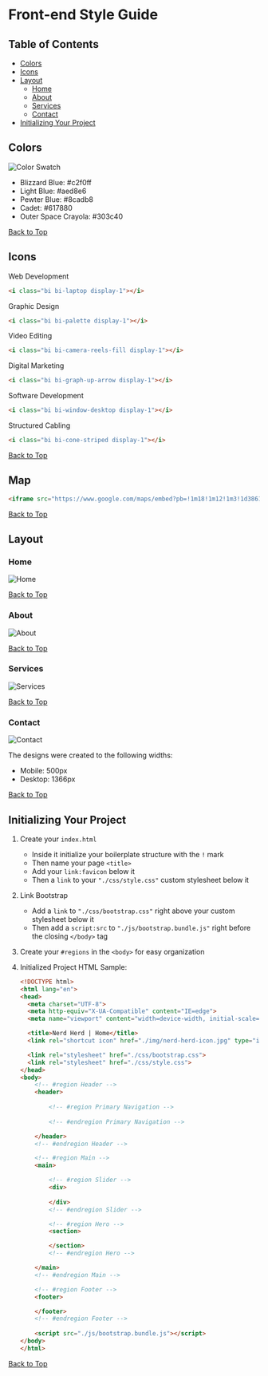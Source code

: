# Front-end Style Guide

## Table of Contents

- [Colors](#colors)
- [Icons](#icons)
- [Layout](#layout)
  - [Home](#home)
  - [About](#about)
  - [Services](#services)
  - [Contact](#contact)
- [Initializing Your Project](#initializing-your-project)

## Colors

![Color Swatch](./img/color-swatch.png)

- Blizzard Blue: #c2f0ff
- Light Blue: #aed8e6
- Pewter Blue: #8cadb8
- Cadet: #617880
- Outer Space Crayola: #303c40

[Back to Top](#front-end-style-guide)

## Icons

Web Development
```html
<i class="bi bi-laptop display-1"></i>
```

Graphic Design
```html
<i class="bi bi-palette display-1"></i>
```

Video Editing
```html
<i class="bi bi-camera-reels-fill display-1"></i>
```

Digital Marketing
```html
<i class="bi bi-graph-up-arrow display-1"></i>
```

Software Development
```html
<i class="bi bi-window-desktop display-1"></i>
```

Structured Cabling
```html
<i class="bi bi-cone-striped display-1"></i>
```

[Back to Top](#front-end-style-guide)

## Map

```html
<iframe src="https://www.google.com/maps/embed?pb=!1m18!1m12!1m3!1d3861.5768687626414!2d121.01169321519552!3d14.566172981823657!2m3!1f0!2f0!3f0!3m2!1i1024!2i768!4f13.1!3m3!1m2!1s0x3397c9a04480d30b%3A0xeb58a3874cff7c5d!2sInventive%20Media!5e0!3m2!1sen!2sph!4v1676263072653!5m2!1sen!2sph" width="1920" height="600" style="border:0;" allowfullscreen="" loading="lazy" referrerpolicy="no-referrer-when-downgrade"></iframe>
```

[Back to Top](#front-end-style-guide)

## Layout

### Home
![Home](./design/home.png)

[Back to Top](#front-end-style-guide)

### About
![About](./design/about.png)

[Back to Top](#front-end-style-guide)

### Services 
![Services](./design/services.png)

[Back to Top](#front-end-style-guide)

### Contact 
![Contact](./design/contact.png)

The designs were created to the following widths:

- Mobile: 500px
- Desktop: 1366px

[Back to Top](#front-end-style-guide)

## Initializing Your Project

1. Create your `index.html`

    - Inside it initialize your boilerplate structure with the `!` mark
    - Then name your page `<title>`
    - Add your `link:favicon` below it
    - Then a `link` to your `"./css/style.css"` custom stylesheet below it

2. Link Bootstrap

    - Add a `link` to `"./css/bootstrap.css"` right above your custom stylesheet below it
    - Then add a `script:src` to `"./js/bootstrap.bundle.js"` right before the closing `</body>` tag

3. Create your `#regions` in the `<body>` for easy organization

4. Initialized Project HTML Sample:

    ```html
    <!DOCTYPE html>
    <html lang="en">
    <head>
      <meta charset="UTF-8">
      <meta http-equiv="X-UA-Compatible" content="IE=edge">
      <meta name="viewport" content="width=device-width, initial-scale=1.0">

      <title>Nerd Herd | Home</title>
      <link rel="shortcut icon" href="./img/nerd-herd-icon.jpg" type="image/x-icon">

      <link rel="stylesheet" href="./css/bootstrap.css">
      <link rel="stylesheet" href="./css/style.css">
    </head>
    <body>
        <!-- #region Header -->
        <header>
            
            <!-- #region Primary Navigation -->
            
            <!-- #endregion Primary Navigation -->

        </header>
        <!-- #endregion Header -->

        <!-- #region Main -->
        <main>

            <!-- #region Slider -->
            <div>
      
            </div>
            <!-- #endregion Slider -->

            <!-- #region Hero -->
            <section>

            </section>
            <!-- #endregion Hero -->
    
        </main>
        <!-- #endregion Main -->

        <!-- #region Footer -->
        <footer>

        </footer>
        <!-- #endregion Footer -->
      
        <script src="./js/bootstrap.bundle.js"></script>
    </body>
    </html>
    ```

[Back to Top](#front-end-style-guide)